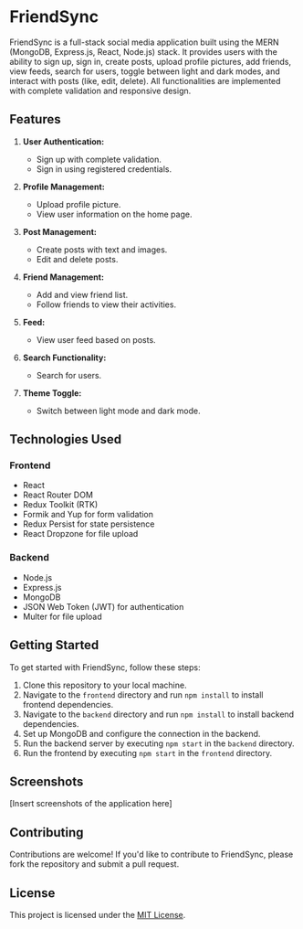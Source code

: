 ﻿# FriendSync

FriendSync is a full-stack social media application built using the MERN (MongoDB, Express.js, React, Node.js) stack. It provides users with the ability to sign up, sign in, create posts, upload profile pictures, add friends, view feeds, search for users, toggle between light and dark modes, and interact with posts (like, edit, delete). All functionalities are implemented with complete validation and responsive design.

## Features

1. **User Authentication:**
   - Sign up with complete validation.
   - Sign in using registered credentials.

2. **Profile Management:**
   - Upload profile picture.
   - View user information on the home page.

3. **Post Management:**
   - Create posts with text and images.
   - Edit and delete posts.

4. **Friend Management:**
   - Add and view friend list.
   - Follow friends to view their activities.

5. **Feed:**
   - View user feed based on posts.

6. **Search Functionality:**
   - Search for users.

7. **Theme Toggle:**
   - Switch between light mode and dark mode.

## Technologies Used

### Frontend

- React
- React Router DOM
- Redux Toolkit (RTK)
- Formik and Yup for form validation
- Redux Persist for state persistence
- React Dropzone for file upload

### Backend

- Node.js
- Express.js
- MongoDB
- JSON Web Token (JWT) for authentication
- Multer for file upload

## Getting Started

To get started with FriendSync, follow these steps:

1. Clone this repository to your local machine.
2. Navigate to the `frontend` directory and run `npm install` to install frontend dependencies.
3. Navigate to the `backend` directory and run `npm install` to install backend dependencies.
4. Set up MongoDB and configure the connection in the backend.
5. Run the backend server by executing `npm start` in the `backend` directory.
6. Run the frontend by executing `npm start` in the `frontend` directory.

## Screenshots

[Insert screenshots of the application here]

## Contributing

Contributions are welcome! If you'd like to contribute to FriendSync, please fork the repository and submit a pull request.

## License

This project is licensed under the [MIT License](LICENSE).

